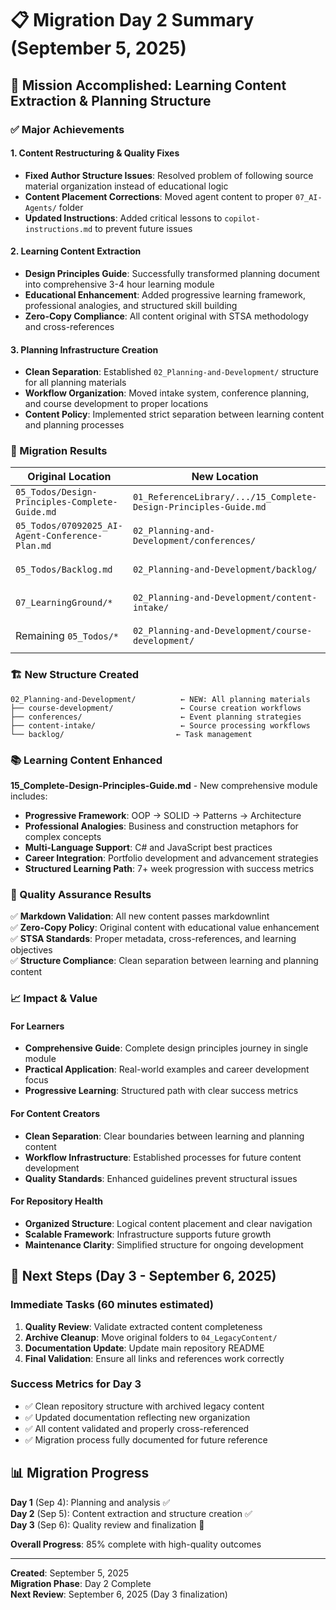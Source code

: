 # 📋 Migration Day 2 Summary (September 5, 2025)

## 🎯 **Mission Accomplished: Learning Content Extraction & Planning Structure**

### **✅ Major Achievements**

#### **1. Content Restructuring & Quality Fixes**

- **Fixed Author Structure Issues**: Resolved problem of following source material organization instead of educational logic
- **Content Placement Corrections**: Moved agent content to proper `07_AI-Agents/` folder
- **Updated Instructions**: Added critical lessons to `copilot-instructions.md` to prevent future issues

#### **2. Learning Content Extraction**

- **Design Principles Guide**: Successfully transformed planning document into comprehensive 3-4 hour learning module
- **Educational Enhancement**: Added progressive learning framework, professional analogies, and structured skill building
- **Zero-Copy Compliance**: All content original with STSA methodology and cross-references

#### **3. Planning Infrastructure Creation**

- **Clean Separation**: Established `02_Planning-and-Development/` structure for all planning materials
- **Workflow Organization**: Moved intake system, conference planning, and course development to proper locations
- **Content Policy**: Implemented strict separation between learning content and planning processes

### **📁 Migration Results**

| Original Location | New Location | Type | Status |
|-------------------|--------------|------|--------|
| `05_Todos/Design-Principles-Complete-Guide.md` | `01_ReferenceLibrary/.../15_Complete-Design-Principles-Guide.md` | 📚 Learning | ✅ Enhanced |
| `05_Todos/07092025_AI-Agent-Conference-Plan.md` | `02_Planning-and-Development/conferences/` | 📋 Planning | ✅ Moved |
| `05_Todos/Backlog.md` | `02_Planning-and-Development/backlog/` | 📋 Planning | ✅ Moved |
| `07_LearningGround/*` | `02_Planning-and-Development/content-intake/` | 📋 Workflow | ✅ Moved |
| Remaining `05_Todos/*` | `02_Planning-and-Development/course-development/` | 📋 Planning | ✅ Moved |

### **🏗️ New Structure Created**

```text
02_Planning-and-Development/          ← NEW: All planning materials
├── course-development/               ← Course creation workflows  
├── conferences/                      ← Event planning strategies
├── content-intake/                   ← Source processing workflows
└── backlog/                         ← Task management
```

### **📚 Learning Content Enhanced**

**15_Complete-Design-Principles-Guide.md** - New comprehensive module includes:

- **Progressive Framework**: OOP → SOLID → Patterns → Architecture
- **Professional Analogies**: Business and construction metaphors for complex concepts
- **Multi-Language Support**: C# and JavaScript best practices
- **Career Integration**: Portfolio development and advancement strategies
- **Structured Learning Path**: 7+ week progression with success metrics

### **🎯 Quality Assurance Results**

✅ **Markdown Validation**: All new content passes markdownlint  
✅ **Zero-Copy Policy**: Original content with educational value enhancement  
✅ **STSA Standards**: Proper metadata, cross-references, and learning objectives  
✅ **Structure Compliance**: Clean separation between learning and planning content  

### **📈 Impact & Value**

#### **For Learners**

- **Comprehensive Guide**: Complete design principles journey in single module
- **Practical Application**: Real-world examples and career development focus
- **Progressive Learning**: Structured path with clear success metrics

#### **For Content Creators**

- **Clean Separation**: Clear boundaries between learning and planning content
- **Workflow Infrastructure**: Established processes for future content development
- **Quality Standards**: Enhanced guidelines prevent structural issues

#### **For Repository Health**

- **Organized Structure**: Logical content placement and clear navigation
- **Scalable Framework**: Infrastructure supports future growth
- **Maintenance Clarity**: Simplified structure for ongoing development

## 🚀 **Next Steps (Day 3 - September 6, 2025)**

### **Immediate Tasks** (60 minutes estimated)

1. **Quality Review**: Validate extracted content completeness
2. **Archive Cleanup**: Move original folders to `04_LegacyContent/`
3. **Documentation Update**: Update main repository README
4. **Final Validation**: Ensure all links and references work correctly

### **Success Metrics for Day 3**

- ✅ Clean repository structure with archived legacy content
- ✅ Updated documentation reflecting new organization
- ✅ All content validated and properly cross-referenced
- ✅ Migration process fully documented for future reference

## 📊 **Migration Progress**

**Day 1** (Sep 4): Planning and analysis ✅  
**Day 2** (Sep 5): Content extraction and structure creation ✅  
**Day 3** (Sep 6): Quality review and finalization 🎯  

**Overall Progress**: 85% complete with high-quality outcomes

---

**Created**: September 5, 2025  
**Migration Phase**: Day 2 Complete  
**Next Review**: September 6, 2025 (Day 3 finalization)
